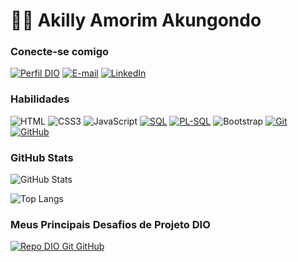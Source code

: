 # 👋🏻 Akilly Amorim Akungondo

### Conecte-se comigo

[![Perfil DIO](https://img.shields.io/badge/-Meu%20Perfil%20na%20DIO-30A3DC?style=for-the-badge)](https://dio.me/users/akillyakungondo)
[![E-mail](https://img.shields.io/badge/-Email-000?style=for-the-badge&logo=Gmail&logoColor=E94D5F)](mailto:akillyakungondo@gmail.com)
[![LinkedIn](https://img.shields.io/badge/-LinkedIn-000?style=for-the-badge&logo=linkedIn&logoColor=30A3DC)](https://www.linkedin.com/in/matheus-oliveira-monteiro-3a5b8925a/)

### Habilidades

![HTML](https://img.shields.io/badge/HTML-000?style=for-the-badge&logo=html5&logoColor=30A3DC)
![CSS3](https://img.shields.io/badge/CSS3-000?style=for-the-badge&logo=css3&logoColor=E94D5F)
![JavaScript](https://img.shields.io/badge/JavaScript-000?style=for-the-badge&logo=javascript&logoColor=F0DB4F)
[![SQL](https://img.shields.io/badge/SQL-000?style=for-the-badge&logo=sqlite&logoColor=blue)](https://www.sqlite.org/)
[![PL-SQL](https://img.shields.io/badge/PL%2fSQL-000?style=for-the-badge&logo=oracle&logoColor=F80000&labelColor005A9C)](https://www.oracle.com/database/)
![Bootstrap](https://img.shields.io/badge/bootstrap-000?style=for-the-badge&logo=bootstrap&logoColor=553C7B)
[![Git](https://img.shields.io/badge/Git-000?style=for-the-badge&logo=git&logoColor=E94D5F)](https://git-scm.com/doc)
[![GitHub](https://img.shields.io/badge/GitHub-000?style=for-the-badge&logo=github&logoColor=30A3DC)](https://docs.github.com/)

### GitHub Stats

![GitHub Stats](https://github-readme-stats.vercel.app/api?username=AkillyAkungondo&theme=transparent&bg_color=000&border_color=30A3DC&show_icons=true&icon_color=30A3DC&title_color=008CDB&text_color=FFF)

![Top Langs](https://github-readme-stats-git-masterrstaa-rickstaa.vercel.app/api/top-langs/?username=AkillyAkungondo&layout=compact&bg_color=000&border_color=30A3DC&title_color=0066CC&text_color=FFF)

### Meus Principais Desafios de Projeto DIO

[![Repo DIO Git GitHub](https://github-readme-stats.vercel.app/api/pin/?username=elidianaandrade&repo=dio-lab-open-source&bg_color=000&border_color=30A3DC&show_icons=true&icon_color=30A3DC&title_color=005A9C&text_color=FFF)](https://github.com/elidianaandrade/dio-lab-open-source)

